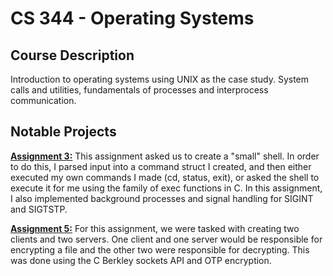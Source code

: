 # CS 344 - Operating Systems

## Course Description
Introduction to operating systems using UNIX as the case study. System calls and utilities, fundamentals of processes and interprocess communication. 

## Notable Projects
[**Assignment 3:**](https://github.com/CS-344-jackhart/Assignment-3) This assignment asked us to create a "small" shell. In order to
do this, I parsed input into a command struct I created, and then either executed my own commands I made (cd, status, exit), or asked the shell to
execute it for me using the family of exec functions in C. In this assignment, I also implemented background processes and signal handling for SIGINT and
SIGTSTP. 

[**Assignment 5:**](https://github.com/CS-344-jackhart/Assignment-5) For this assignment, we were tasked with creating two clients and two servers. One client and one server would be responsible for encrypting a file and the other two were responsible for decrypting. This was done using the C Berkley sockets API and OTP encryption. 
